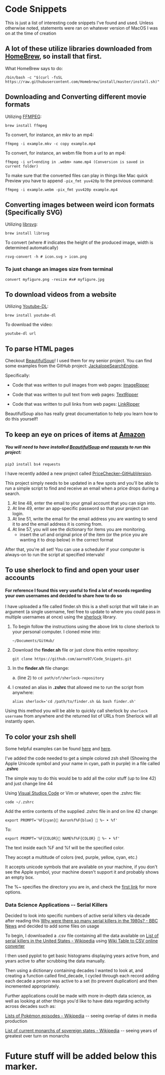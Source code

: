 # Code Snippets

This is just a list of interesting code snippets I've found and used. Unless otherwise noted, statements were ran on
whatever version of MacOS I was on at the time of creation

## A lot of these utilize libraries downloaded from [HomeBrew](https://brew.sh), so install that first.

What HomeBrew says to do:

``` 
/bin/bash -c "$(curl -fsSL https://raw.githubusercontent.com/Homebrew/install/master/install.sh)" 
```

## Downloading and Converting different movie formats

Utilizing [FFMPEG](https://www.ffmpeg.org):

```
brew install ffmpeg
```

To convert, for instance, an mkv to an mp4:

```
ffmpeg -i example.mkv -c copy example.mp4
```

To convert, for instance, an webm file from a url to an mp4:

```
ffmpeg -i url<ending in .webm> name.mp4 (Conversion is saved in current folder)
```

To make sure that the converted files can play in things like Mac quick Preview you have to append `-pix_fmt yuv420p` to
the previous command:

```
ffmpeg -i example.webm -pix_fmt yuv420p example.mp4
```

## Converting images between weird icon formats (Specifically SVG)

Utilizing [librsvg](https://en.wikipedia.org/wiki/Librsvg):

```
brew install librsvg
```

To convert (where # indicates the height of the produced image, width is determined automatically)

```
rsvg-convert -h # icon.svg > icon.png
```

### To just change an images size from terminal

```
convert myfigure.png -resize #x# myfigure.jpg 
```

## To download videos from a website

Utilizing [Youtube-DL](https://ytdl-org.github.io/youtube-dl/index.html):

```
brew install youtube-dl
```

To download the video:

```
youtube-dl url
```

## To parse HTML pages

Checkout [BeautifulSoup](https://pypi.org/project/beautifulsoup4/)! I used them for my senior project. You can find some
examples from the GitHub project: [JackalopeSearchEngine](https://github.com/aarno97/JackalopeSearchEngine).

Specifically:

* Code that was written to pull images from web
  pages: [ImageRipper](https://github.com/aarno97/JackalopeSearchEngine/blob/master/ImageRipper/ImageRipper.py)

* Code that was written to pull text from web
  pages: [TextRipper](https://github.com/aarno97/JackalopeSearchEngine/blob/master/TextRipper/TextRipper.py)

* Code that was written to pull links from web
  pages: [LinkRipper](https://github.com/aarno97/JackalopeSearchEngine/blob/master/LinkRipper/LinkRipper.py)

BeautifulSoup also has really great documentation to help you learn how to do this yourself!

## To keep an eye on prices of items at [Amazon](https://smile.amazon.com)

##### You will need to have installed [BeautifulSoup](https://pypi.org/project/beautifulsoup4/) and [requests](https://requests.readthedocs.io/en/master/) to run this project:

```
pip3 install bs4 requests
``` 

I have recently added a new project
called [PriceChecker-GitHubVersion](https://github.com/aarno97/Code_Snippets/tree/master/PriceChecker-GitHubVersion).

This project simply needs to be updated in a few spots and you'll be able to run a simple script to find and receive an
email when a price drops during a search.

1. At line 48, enter the email to your gmail account that you can sign into.
2. At line 49, enter an app-specific password so that your project can login.
3. At line 51, write the email for the email address you are wanting to send it to and the email address it is coming
   from.
4. At line 57, you will see the dictionary for items you are monitoring.
    * insert the url and original price of the item (or the price you are wanting it to drop below) in the correct
      format

After that, you're all set! You can use a scheduler if your computer is always-on to run the script at specified
intervals!

## To use sherlock to find and open your user accounts

#### For reference I found this very useful to find a lot of records regarding your own usernames and decided to share how to do so

I have uploaded a file called finder.sh this is a shell script that will take in an argument (a single username, feel
free to update to where you could pass in multiple usernames at once) using
the [sherlock](https://github.com/sherlock-project/sherlock) library.

1. To begin follow the instructions using the above link to clone sherlock to your personal computer. I cloned mine
   into:

    ```
    ~/Documents/GitHub/
    ```

2. Download the **finder.sh** file or just clone this entire repository:

   ```
   git clone https://github.com/aarno97/Code_Snippets.git
   ```

3. In the **finder.sh** file change:

   a. (line 2) to `cd path/of/sherlock-repository`

4. I created an alias in **.zshrc** that allowed me to run the script from anywhere:

    ```
   alias sherlock='cd /path/to/finder.sh && bash finder.sh'
   ```

Using this method you will be able to quickly call sherlock by `sherlock username` from anywhere and the returned list
of URLs from Sherlock will all instantly open.

## To color your zsh shell

Some helpful examples can be found [here](https://blog.balthazar-rouberol.com/customizing-your-shell)
and [here](https://scriptingosx.com/2019/07/moving-to-zsh-06-customizing-the-zsh-prompt/).

I've added the code needed to get a simple colored zsh shell (Showing the Apple Unicode symbol and your name in cyan,
path in purple) in a file called **.zshrc**

The simple way to do this would be to add all the color stuff (up to line 42) and just change line 44

Using [Visual Studios Code](https://code.visualstudio.com) or Vim or whatever, open the .zshrc file:

```
code ~/.zshrc
```

Add the entire contents of the supplied .zshrc file in and on line 42 change:

```
export PROMPT='%F{cyan} Aaron%f%F{blue} 🏡 %~ ➤ %f'
```

To:

```
export PROMPT='%F{COLOR} NAME%f%F{COLOR} 🏡 %~ ➤ %f'
```

The text inside each %F and %f will be the specified color.

They accept a multitude of colors (red, purple, yellow, cyan, etc.)

It accepts unicode symbols that are available on your machine, if you don't see the Apple symbol, your machine doesn't
support it and probably shows an empty box.

The %~ specifies the directory you are in, and check
the [first link](https://blog.balthazar-rouberol.com/customizing-your-shell) for more options.

### Data Science Applications -- Serial Killers

Decided to look into specific numbers of active serial killers via decade after reading
this [Why were there so many serial killers in the 1980s? - BBC News](https://www.bbc.com/news/world-us-canada-45324622)
and decided to add some files on usage

To begin, I downloaded a .csv file containing all the data available
on [List of serial killers in the United States - Wikipedia](https://en.wikipedia.org/wiki/List_of_serial_killers_in_the_United_States)
using [Wiki Table to CSV online converter](https://wikitable2csv.ggor.de/)

I then used pyplot to get basic histograms displaying years active from, and years active to after scrubbing the data
manually.

Then using a dictionary containing decades I wanted to look at, and creating a function called find_decade, I cycled
through each record adding each decade a person was active to a set (to prevent duplication) and then incremented
appropriately.

Further applications could be made with more in-depth data science, as well as looking at other things you'd like to
have data regarding activity across decades such as:

[Lists of Pokémon episodes - Wikipedia](https://en.wikipedia.org/wiki/Lists_of_Pok%C3%A9mon_episodes) -- seeing overlap
of dates in media production

[List of current monarchs of sovereign states - Wikipedia](https://en.wikipedia.org/wiki/List_of_current_monarchs_of_sovereign_states) --
seeing years of greatest over turn on monarchs

# Future stuff will be added below this marker. 

